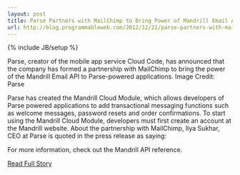 ---layout: posttitle: Parse Partners with MailChimp to Bring Power of Mandrill Email API to Parse-Powered Appsurl: http://blog.programmableweb.com/2012/12/21/parse-partners-with-mailchimp-to-bring-power-of-mandrill-email-api-to-parse-powered-apps/---{% include JB/setup %}<p>  Parse, creator of the mobile app service Cloud Code, has announced that the company has formed a partnership with MailChimp to bring the power of the Mandrill Email API to Parse-powered applications.  Image Credit: Parse


 Parse has created the Mandrill Cloud Module, which allows developers of Parse powered applications to add transactional messaging functions such as welcome messages, password resets and order confirmations.  To start using the Mandrill Cloud Module, developers must first create an account at the Mandrill website.  About the partnership with MailChimp, Ilya Sukhar, CEO at Parse is quoted in the press release as saying: 


 For more information, check out the Mandrill API reference.<br /><p><a href="http://blog.programmableweb.com/2012/12/21/parse-partners-with-mailchimp-to-bring-power-of-mandrill-email-api-to-parse-powered-apps/">Read Full Story</a></p>